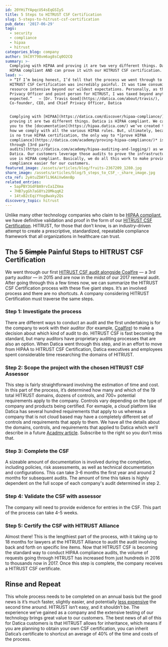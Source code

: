 ```yaml
---
id: 20YHiTYApqcUS4sEqGSIyS
title: 5 Steps to HITRUST CSF Certification
slug: 5-steps-to-hitrust-csf-certification
pub_date: '2017-06-29'
tags:
  - security
  - compliance
  - hipaa
  - hitrust
categories_blog: company
author: 5kC0Y798vm6ag8sCq0O2CQ
summary: >-
  Complying with HIPAA and proving it are two very different things. Datica is
  HIPAA compliant AND can prove it with our HITRUST CSF certification.
lead: >-
  > “If I’m being honest, I’d tell that the process we went through to achieve
  HITRUST CSF Certification was incredibly painful. It was time consuming and
  resource intensive beyond our wildest expectations. Personally, as the Datica
  Privacy Officer and point person for HITRUST, I was taxed beyond anything I
  expected.”   — [Dr. Travis Good](https://datica.com/about/travis/),
  Co-founder, CEO, and Chief Privacy Officer, Datica


  Complying with [HIPAA](https://datica.com/discover/hipaa-compliance/) and
  proving it are two different things. Datica is HIPAA compliant. We can point
  you to the [documentation](https://hipaa.datica.com/) we’ve created to show
  how we comply with all the various HIPAA rules. But, ultimately, because there
  is no true HIPAA certification, the only way to *[prove HIPAA
  compliance](https://datica.com/academy/proving-hipaa-compliance/)* is to go
  through [3rd party
  audits](https://datica.com/academy/hipaa-auditing-and-logging/) as we have at
  Datica. Our customers leverage those audits to prove the infrastructure they
  use is HIPAA compliant. Basically, we do all this work to make proving
  compliance easier for our customers.
featured_image: /assets/articles/blog/fruits-2367209_1280.jpg
share_image: /assets/articles/blog/5_steps_to_CSF_-_share_image.jpg
cta_ref: 2yAtuZDAYlL96AiVw6mnBp
related_entries:
  - 5apPBY3GdFBA9rvIa1ZXma
  - 7HB7ygGh7aG8Ys2OMkqqK2
  - 14txB2cEqiYYog8waky2Qs
discovery_topic: hitrust
---
```


Unlike many other technology companies who claim to be [HIPAA compliant](https://datica.com/discover/hipaa-compliance/), we have definitive validation and proof in the form of our [HITRUST CSF Certification](https://datica.com/discover/hitrust/). HITRUST, for those that don’t know, is an industry-driven attempt to create a prescriptive, standardized, repeatable compliance framework that all organizations in healthcare can trust.


## The 5 <strike>Simple</strike> Painful Steps to HITRUST CSF Certification

We went through our first [HITRUST CSF audit alongside Coalfire](https://datica.com/compliance/) — a 3rd party auditor — in 2015 and are now in the midst of our 2017 renewal audit. After going through this a few times now, we can summarize the HITRUST CSF Certification process with these five giant steps. It’s an involved process and there are no shortcuts. A company considering HITRUST Certification must traverse the same steps.

### Step 1: Investigate the process

There are different ways to conduct an audit and the first undertaking is for the company to work with their auditor (for example, [Coalfire](https://www.coalfire.com/)) to make a decision about which kind of audit to do. HITRUST CSF is fast becoming the standard, but many auditors have proprietary auditing processes that are also an option. When Datica went through this step, and in an effort to move from HIPAA to HITRUST CSF Certification, Datica executives and employees spent considerable time researching the domains of HITRUST.

### Step 2: Scope the project with the chosen HITRUST CSF Assessor

This step is fairly straightforward involving the estimation of time and cost. In this part of the process, it’s determined how many and which of the 19 total HITRUST domains, dozens of controls, and 700+ potential requirements apply to the company. Controls vary depending on the type of company and products being certified. For exmaple, a cloud platform like Datica has several hundred requirements that apply to us whereas a company that is not cloud based may have a completely different set of controls and requirements that apply to them. We have all the details about the domains, controls, and requirements that applied to Datica which we'll describe in a future [Acadmy article](https://datica.com/academy/). Subscribe to the right so you don’t miss that.

### Step 3: Complete the CSF

A sizeable amount of documentation is involved during the completion, including policies, risk assessments, as well as technical documentation and configurations. This can take 3-6 months the first year and around 2 months for subsequent audits. The amount of time this takes is highly dependent on the full scope of each company's audit determined in step 2. 

### Step 4: Validate the CSF with assessor 

The company will need to provide evidence for entries in the CSF. This part of the process can take 4-5 weeks.

### Step 5: Certify the CSF with HITRUST Alliance

Almost there! This is the lengthiest part of the process, with it taking up to 18 months for lawyers at the HITRUST Alliance to audit the audit involving back and forth on specific line items. Now that HITRUST CSF is becoming the standard way to conduct HIPAA compliance audits, the volume of requests going through HITRUST has increased from just hundreds in 2016 to thousands now in 2017. Once this step is complete, the company receives a HITRUST CSF certificate. 

## Rinse and Repeat

This whole process needs to be completed on an annual basis but the good news is it’s much faster, slightly easier,  and potentially [less expensive](http://content.datica.com/what-is-the-cost-of-hitrust-csf-certification) the second time around. HITRUST isn’t easy, and it shouldn’t be. The experience we’ve gained as a company and the extensive testing of our technology brings great value to our customers. The best news of all of this for Datica customers is that HITRUST allows for inheritance, which means if you are planning to obtain your own CSF certification, you can inherit Datica’s certificate to shortcut an average of 40% of the time and costs of the process.

  